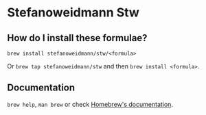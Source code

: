 # Stefanoweidmann Stw

## How do I install these formulae?

`brew install stefanoweidmann/stw/<formula>`

Or `brew tap stefanoweidmann/stw` and then `brew install <formula>`.

## Documentation

`brew help`, `man brew` or check [Homebrew's documentation](https://docs.brew.sh).
